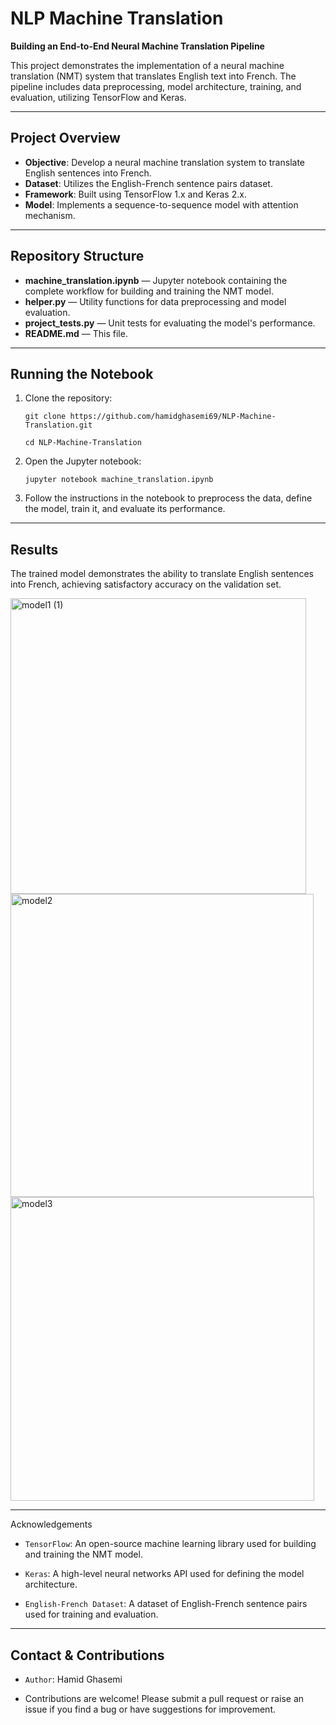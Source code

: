 # NLP Machine Translation

**Building an End-to-End Neural Machine Translation Pipeline**

This project demonstrates the implementation of a neural machine translation (NMT) system that translates English text into French. The pipeline includes data preprocessing, model architecture, training, and evaluation, utilizing TensorFlow and Keras.

---

## Project Overview

- **Objective**: Develop a neural machine translation system to translate English sentences into French.
- **Dataset**: Utilizes the English-French sentence pairs dataset.
- **Framework**: Built using TensorFlow 1.x and Keras 2.x.
- **Model**: Implements a sequence-to-sequence model with attention mechanism.

---

## Repository Structure

- **machine_translation.ipynb** — Jupyter notebook containing the complete workflow for building and training the NMT model.
- **helper.py** — Utility functions for data preprocessing and model evaluation.
- **project_tests.py** — Unit tests for evaluating the model's performance.
- **README.md** — This file.

---

## Running the Notebook

1. Clone the repository:
   
   `git clone https://github.com/hamidghasemi69/NLP-Machine-Translation.git`

   `cd NLP-Machine-Translation`
  
2. Open the Jupyter notebook:
   
   `jupyter notebook machine_translation.ipynb`

3. Follow the instructions in the notebook to preprocess the data, define the model, train it, and evaluate its performance.

   
---

## Results

The trained model demonstrates the ability to translate English sentences into French, achieving satisfactory accuracy on the validation set.

<img width="473" alt="model1 (1)" src="https://github.com/hamidghasemi69/NLP-Machine-Translation/assets/22797186/235717b5-42eb-4663-8e84-f561294bc0ba">





<img width="485" alt="model2" src="https://github.com/hamidghasemi69/NLP-Machine-Translation/assets/22797186/76426519-f3a3-42a1-8b5c-a24233c7c5c4">




<img width="486" alt="model3" src="https://github.com/hamidghasemi69/NLP-Machine-Translation/assets/22797186/078a83da-74b1-4270-8e7f-bfd75cf007ef">


---

Acknowledgements

- `TensorFlow`: An open-source machine learning library used for building and training the NMT model.

- `Keras`: A high-level neural networks API used for defining the model architecture.

- `English-French Dataset`: A dataset of English-French sentence pairs used for training and evaluation.

---

## Contact & Contributions

- `Author`: Hamid Ghasemi

- Contributions are welcome! Please submit a pull request or raise an issue if you find a bug or have suggestions for improvement.





